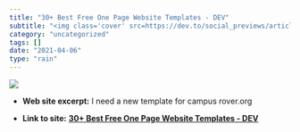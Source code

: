 ```yaml
---
title: "30+ Best Free One Page Website Templates - DEV"
subtitle: "<img class='cover' src=https://dev.to/social_previews/article/475327.png>"
category: "uncategorized"
tags: []
date: "2021-04-06"
type: "rain"
---
```

<img class="cover" src=https://dev.to/social_previews/article/475327.png>



* **Web site excerpt:** I need a new template for campus rover.org

* **Link to site:** **[30+ Best Free One Page Website Templates - DEV](https://dev.to/templates/free-one-page-website-templates-1j25)**